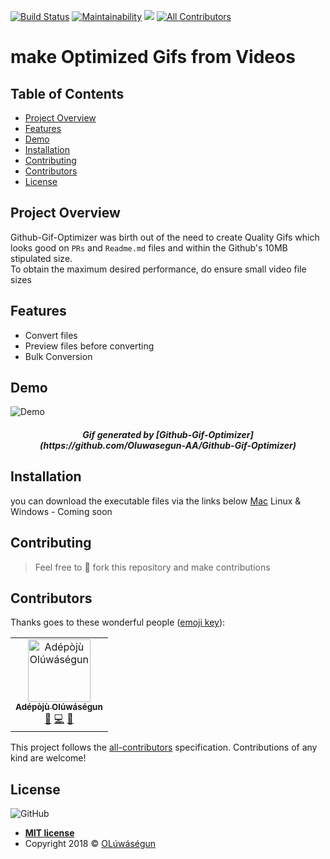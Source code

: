[![Build Status](https://travis-ci.org/Oluwasegun-AA/Github-gif-optimizer.svg?branch=develop)](https://travis-ci.org/Oluwasegun-AA/Github-gif-optimizer) [![Maintainability](https://api.codeclimate.com/v1/badges/ea36b527d5d4a998536f/maintainability)](https://codeclimate.com/github/Oluwasegun-AA/vidinfo/maintainability) <a href="https://codeclimate.com/github/Oluwasegun-AA/vidinfo/test_coverage"><img src="https://api.codeclimate.com/v1/badges/ea36b527d5d4a998536f/test_coverage" /></a>
[![All Contributors](https://img.shields.io/badge/all_contributors-1-orange.svg?style=flat-square)](#contributors)

# make Optimized Gifs from Videos


## Table of Contents

* [Project Overview](#Project-Overview)
* [Features](#Features)
* [Demo](#demo)
* [Installation](#Installation)
* [Contributing](#contributing)
* [Contributors](#Contributors)
* [License](#License)

## Project Overview
Github-Gif-Optimizer was birth out of the need to create Quality Gifs which looks good on `PRs` and `Readme.md` files and within the Github's 10MB stipulated size.<br>
To obtain the maximum desired performance, do ensure small video file sizes

## Features
- Convert files
- Preview files before converting
- Bulk Conversion

## Demo
![Demo](https://user-images.githubusercontent.com/25525765/85644029-c03ba600-b68d-11ea-9e57-e33ea314a148.gif)
<h5 align="center">Gif generated by [Github-Gif-Optimizer](https://github.com/Oluwasegun-AA/Github-Gif-Optimizer)</h5>

## Installation
you can download the executable files via the links below
[Mac]()
Linux & Windows - Coming soon

## Contributing
>  Feel free to 🍴 fork this repository and make contributions

## Contributors
Thanks goes to these wonderful people ([emoji key](https://allcontributors.org/docs/en/emoji-key)):
<!-- ALL-CONTRIBUTORS-LIST:START - Do not remove or modify this section -->
<!-- prettier-ignore -->
<table><tr><td align="center"><a href="https://github.com/Oluwasegun-AA"><img src="https://avatars0.githubusercontent.com/u/25525765?v=4" width="100px;" alt="Adépòjù Olúwáségun"/><br /><sub><b>Adépòjù Olúwáségun</b></sub></a><br /><a href="https://github.com/Adépòjù Olúwáségun/Github-gif-optimizer/issues?q=author%3AOluwasegun-AA" title="Bug reports">🐛</a> <a href="https://github.com/Adépòjù Olúwáségun/Github-gif-optimizer/commits?author=Oluwasegun-AA" title="Code">💻</a> <a href="#maintenance-Oluwasegun-AA" title="Maintenance">🚧</a></td></tr></table>

<!-- ALL-CONTRIBUTORS-LIST:END -->


This project follows the [all-contributors](https://github.com/all-contributors/all-contributors) specification. Contributions of any kind are welcome!

## License
![GitHub](https://img.shields.io/github/license/mashape/apistatus.svg)

- **[MIT license]()**
- Copyright 2018 © <a href="https://twitter.com/Oluwasegun_AA" target="_blank">OLúwáségun</a>
